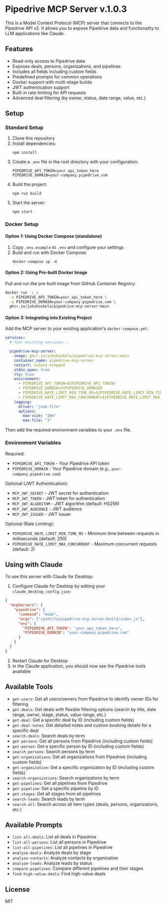 # Pipedrive MCP Server v.1.0.3

This is a Model Context Protocol (MCP) server that connects to the Pipedrive API v2. It allows you to expose Pipedrive data and functionality to LLM applications like Claude.

## Features

- Read-only access to Pipedrive data
- Exposes deals, persons, organizations, and pipelines
- Includes all fields including custom fields
- Predefined prompts for common operations
- Docker support with multi-stage builds
- JWT authentication support
- Built-in rate limiting for API requests
- Advanced deal filtering (by owner, status, date range, value, etc.)

## Setup

### Standard Setup

1. Clone this repository
2. Install dependencies:
   ```
   npm install
   ```
3. Create a `.env` file in the root directory with your configuration:
   ```
   PIPEDRIVE_API_TOKEN=your_api_token_here
   PIPEDRIVE_DOMAIN=your-company.pipedrive.com
   ```
4. Build the project:
   ```
   npm run build
   ```
5. Start the server:
   ```
   npm start
   ```

### Docker Setup

#### Option 1: Using Docker Compose (standalone)

1. Copy `.env.example` to `.env` and configure your settings
2. Build and run with Docker Compose:
   ```
   docker-compose up -d
   ```

#### Option 2: Using Pre-built Docker Image

Pull and run the pre-built image from GitHub Container Registry:

```bash
docker run -i \
  -e PIPEDRIVE_API_TOKEN=your_api_token_here \
  -e PIPEDRIVE_DOMAIN=your-company.pipedrive.com \
  ghcr.io/juhokoskela/pipedrive-mcp-server:main
```

#### Option 3: Integrating into Existing Project

Add the MCP server to your existing application's `docker-compose.yml`:

```yaml
services:
  # Your existing services...

  pipedrive-mcp-server:
    image: ghcr.io/juhokoskela/pipedrive-mcp-server:main
    container_name: pipedrive-mcp-server
    restart: unless-stopped
    stdin_open: true
    tty: true
    environment:
      - PIPEDRIVE_API_TOKEN=${PIPEDRIVE_API_TOKEN}
      - PIPEDRIVE_DOMAIN=${PIPEDRIVE_DOMAIN}
      - PIPEDRIVE_RATE_LIMIT_MIN_TIME_MS=${PIPEDRIVE_RATE_LIMIT_MIN_TIME_MS:-250}
      - PIPEDRIVE_RATE_LIMIT_MAX_CONCURRENT=${PIPEDRIVE_RATE_LIMIT_MAX_CONCURRENT:-2}
    logging:
      driver: "json-file"
      options:
        max-size: "10m"
        max-file: "3"
```

Then add the required environment variables to your `.env` file.

### Environment Variables

Required:
- `PIPEDRIVE_API_TOKEN` - Your Pipedrive API token
- `PIPEDRIVE_DOMAIN` - Your Pipedrive domain (e.g., `your-company.pipedrive.com`)

Optional (JWT Authentication):
- `MCP_JWT_SECRET` - JWT secret for authentication
- `MCP_JWT_TOKEN` - JWT token for authentication
- `MCP_JWT_ALGORITHM` - JWT algorithm (default: HS256)
- `MCP_JWT_AUDIENCE` - JWT audience
- `MCP_JWT_ISSUER` - JWT issuer

Optional (Rate Limiting):
- `PIPEDRIVE_RATE_LIMIT_MIN_TIME_MS` - Minimum time between requests in milliseconds (default: 250)
- `PIPEDRIVE_RATE_LIMIT_MAX_CONCURRENT` - Maximum concurrent requests (default: 2)

## Using with Claude

To use this server with Claude for Desktop:

1. Configure Claude for Desktop by editing your `claude_desktop_config.json`:

```json
{
  "mcpServers": {
    "pipedrive": {
      "command": "node",
      "args": ["/path/to/pipedrive-mcp-server/build/index.js"],
      "env": {
        "PIPEDRIVE_API_TOKEN": "your_api_token_here",
        "PIPEDRIVE_DOMAIN": "your-company.pipedrive.com"
      }
    }
  }
}
```

2. Restart Claude for Desktop
3. In the Claude application, you should now see the Pipedrive tools available

## Available Tools

- `get-users`: Get all users/owners from Pipedrive to identify owner IDs for filtering
- `get-deals`: Get deals with flexible filtering options (search by title, date range, owner, stage, status, value range, etc.)
- `get-deal`: Get a specific deal by ID (including custom fields)
- `get-deal-notes`: Get detailed notes and custom booking details for a specific deal
- `search-deals`: Search deals by term
- `get-persons`: Get all persons from Pipedrive (including custom fields)
- `get-person`: Get a specific person by ID (including custom fields)
- `search-persons`: Search persons by term
- `get-organizations`: Get all organizations from Pipedrive (including custom fields)
- `get-organization`: Get a specific organization by ID (including custom fields)
- `search-organizations`: Search organizations by term
- `get-pipelines`: Get all pipelines from Pipedrive
- `get-pipeline`: Get a specific pipeline by ID
- `get-stages`: Get all stages from all pipelines
- `search-leads`: Search leads by term
- `search-all`: Search across all item types (deals, persons, organizations, etc.)

## Available Prompts

- `list-all-deals`: List all deals in Pipedrive
- `list-all-persons`: List all persons in Pipedrive
- `list-all-pipelines`: List all pipelines in Pipedrive
- `analyze-deals`: Analyze deals by stage
- `analyze-contacts`: Analyze contacts by organization
- `analyze-leads`: Analyze leads by status
- `compare-pipelines`: Compare different pipelines and their stages
- `find-high-value-deals`: Find high-value deals

## License

MIT
